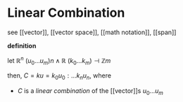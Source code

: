 # Linear Combination

see [[vector]], [[vector space]], [[math notation]], [[span]]

**definition**

let $\mathbb R^n\ (u_0 \dots u_m) n \land \mathbb R\ (k_0 \dots k_m) \dashv \mathbb Z m$

then, $C = ku = k_0u_0 : \dots k_nu_n$, where

- $C$ is a _linear combination_ of the [[vector]]s $u_0 \dots u_m$
